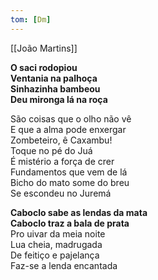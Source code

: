 ```yaml
---
tom: [Dm]
---
```


[[João Martins]]

**O saci rodopiou  
Ventania na palhoça  
Sinhazinha bambeou  
Deu mironga lá na roça**

São coisas que o olho não vê  
E que a alma pode enxergar  
Zombeteiro, ê Caxambu!  
Toque no pé do Juá  
É mistério a força de crer  
Fundamentos que vem de lá  
Bicho do mato some do breu  
Se escondeu no Juremá

**Caboclo sabe as lendas da mata  
Caboclo traz a bala de prata**  
Pro uivar da meia noite  
Lua cheia, madrugada  
De feitiço e pajelança  
Faz-se a lenda encantada